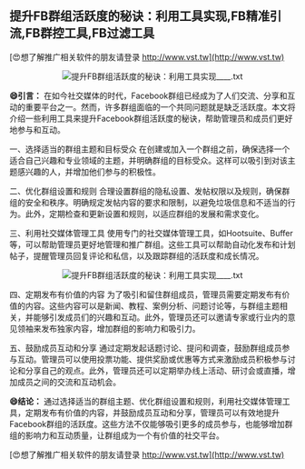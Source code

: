 ## **提升FB群组活跃度的秘诀：利用工具实现,FB精准引流,FB群控工具,FB过滤工具**

[😍想了解推广相关软件的朋友请登录 http://www.vst.tw](http://www.vst.tw)

 <center><img src="https://vst.tw/MP4/tuiguang/png/4.png" alt="提升FB群组活跃度的秘诀：利用工具实现____.txt"></center>

**😄引言：**
在如今社交媒体的时代，Facebook群组已经成为了人们交流、分享和互动的重要平台之一。然而，许多群组面临的一个共同问题就是缺乏活跃度。本文将介绍一些利用工具来提升Facebook群组活跃度的秘诀，帮助管理员和成员们更好地参与和互动。

一、选择适当的群组主题和目标受众
在创建或加入一个群组之前，确保选择一个适合自己兴趣和专业领域的主题，并明确群组的目标受众。这样可以吸引到对该主题感兴趣的人，并增加他们参与的积极性。

二、优化群组设置和规则
合理设置群组的隐私设置、发帖权限以及规则，确保群组的安全和秩序。明确规定发帖内容的要求和限制，以避免垃圾信息和不适当的行为。此外，定期检查和更新设置和规则，以适应群组的发展和需求变化。

三、利用社交媒体管理工具
使用专门的社交媒体管理工具，如Hootsuite、Buffer等，可以帮助管理员更好地管理和推广群组。这些工具可以帮助自动化发布和计划帖子，提醒管理员回复评论和私信，以及跟踪群组的活跃度和成长情况。

 <center><img src="https://vst.tw/MP4/tuiguang/png/3.png" alt="提升FB群组活跃度的秘诀：利用工具实现____.txt"></center>

四、定期发布有价值的内容
为了吸引和留住群组成员，管理员需要定期发布有价值的内容。这些内容可以是新闻、教程、案例分析、问题讨论等，与群组主题相关，并能够引发成员们的兴趣和互动。此外，管理员还可以邀请专家或行业内的意见领袖来发布独家内容，增加群组的影响力和吸引力。

五、鼓励成员互动和分享
通过定期发起话题讨论、提问和调查，鼓励群组成员参与互动。管理员可以使用投票功能、提供奖励或优惠等方式来激励成员积极参与讨论和分享自己的观点。此外，管理员还可以定期举办线上活动、研讨会或直播，增加成员之间的交流和互动机会。

**😄结论：**
通过选择适当的群组主题、优化群组设置和规则，利用社交媒体管理工具，定期发布有价值的内容，并鼓励成员互动和分享，管理员可以有效地提升Facebook群组的活跃度。这些方法不仅能够吸引更多的成员参与，也能够增加群组的影响力和互动质量，让群组成为一个有价值的社交平台。

[😍想了解推广相关软件的朋友请登录 http://www.vst.tw](http://www.vst.tw)



